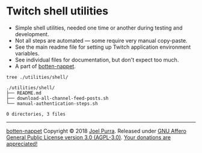 # Twitch shell utilities

- Simple shell utilities, needed one time or another during testing and development.
- Not all steps are automated — some require very manual copy-paste.
- See the main readme file for setting up Twitch application environment variables.
- See individual files for documentation, but don't expect too much.
- A part of [botten-nappet](https://joelpurra.com/projects/botten-nappet/).


```shell
tree ./utilities/shell/
```

```text
./utilities/shell/
├── README.md
├── download-all-channel-feed-posts.sh
└── manual-authentication-steps.sh

0 directories, 3 files
```



---

[botten-nappet](https://joelpurra.com/projects/botten-nappet/) Copyright &copy; 2018 [Joel Purra](https://joelpurra.com/). Released under [GNU Affero General Public License version 3.0 (AGPL-3.0)](https://www.gnu.org/licenses/agpl.html). [Your donations are appreciated!](https://joelpurra.com/donate/)
